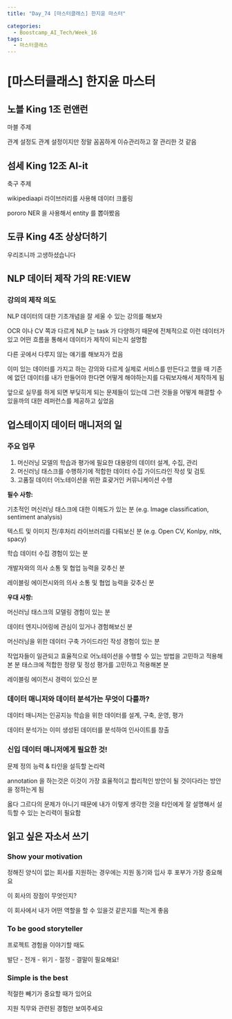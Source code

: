 ```yaml
---
title: "Day_74 [마스터클래스] 한지윤 마스터"

categories:
  - Boostcamp_AI_Tech/Week_16
tags:
  - 마스터클래스
---
```


# [마스터클래스] 한지윤 마스터

## 노블 King 1조 런앤런

마블 주제

관계 설정도 관계 설정이지만 정말 꼼꼼하게 이슈관리하고 잘 관리한 것 같음

## 섬세 King 12조 AI-it

축구 주제

wikipediaapi 라이브러리를 사용해 데이터 크롤링

pororo NER 을 사용해서 entity 를 뽑아봤음

## 도큐 King 4조 상상더하기

우리조니까 고생하셨습니다

## NLP 데이터 제작 가의 RE:VIEW

### 강의의 제작 의도

NLP 데이터의 대한 기초개념을 잘 세울 수 있는 강의를 해보자

OCR 이나 CV 쪽과 다르게 NLP 는 task 가 다양하기 때문에 전체적으로 이런 데이터가 있고 어떤 흐름을 통해서 데이터가 제작이 되는지 설명함

다른 곳에서 다루지 않는 얘기를 해보자가 컸음

이미 있는 데이터를 가지고 하는 강의와 다르게 실제로 서비스를 만든다고 했을 때 기존에 없던 데이터를 내가 만들어야 한다면 어떻게 해야하는지를
다뤄보자해서 제작하게 됨

앞으로 실무를 하게 되면 부딪히게 되는 문제들이 있는데 그런 것들을 어떻게 해결할 수 있을까의 대한 레퍼런스를 제공하고 싶었음

## 업스테이지 데이터 매니저의 일

### 주요 업무

1. 머신러닝 모델의 학습과 평가에 필요한 대용량의 데이터 설계, 수집, 관리
2. 머신러닝 태스크를 수행하기에 적합한 데이터 수집 가이드라인 작성 및 검토
3. 고품질 데이터 어노테이션을 위한 효괒거인 커뮤니케이션 수행

**필수 사항:**

기초적인 머신러닝 태스크에 대한 이해도가 있는 분 (e.g. Image classification, sentiment analysis)

텍스트 및 이미지 전/후처리 라이브러리를 다뤄보신 분 (e.g. Open CV, Konlpy, nltk, spacy)

학습 데이터 수집 경험이 있는 분

개발자와의 의사 소통 및 협업 능력을 갖추신 분

레이블링 에이전시와의 의사 소통 및 협업 능력을 갖추신 분

**우대 사항:**

머신러닝 태스크의 모델링 경험이 있는 분

데이터 엔지니어링에 관심이 있거나 경험해보신 분

머신러닝을 위한 데이터 구축 가이드라인 작성 경험이 있는 분

작업자들이 일관되고 효율적으로 어노테이션을 수행할 수 있는 방법을 고민하고 적용해본 분 태스크에 적합한 정량 및 정성 평가를 고민하고 적용해본 분

레이블링 에이전시 경력이 있으신 분

### 데이터 매니저와 데이터 분석가는 무엇이 다를까?

데이터 매니저는 인공지능 학습을 위한 데이터를 설계, 구축, 운영, 평가

데이터 분석가는 이미 생성된 데이터를 분석하여 인사이트를 창출

### 신입 데이터 매니저에게 필요한 것! 

문제 정의 능력 & 타인을 설득할 논리력

annotation 을 하는것은 이것이 가장 효율적이고 합리적인 방안이 될 것이다라는 방안을 정하는게 됨

옳다 그르다의 문제가 아니기 때문에 내가 이렇게 생각한 것을 타인에게 잘 설명해서 설득할 수 있는 논리력이 필요함

## 읽고 싶은 자소서 쓰기

### Show your motivation

정해진 양식이 없는 회사를 지원하는 경우에는 지원 동기와 입사 후 포부가 가장 중요해요

이 회사의 장점이 무엇인지?

이 회사에서 내가 어떤 역할을 할 수 있을것 같은지를 적는게 좋음

### To be good storyteller

프로젝트 경험을 이야기할 때도 

발단 - 전개 - 위기 - 절정 - 결말이 필요해요!

### Simple is the best

적절한 빼기가 중요할 때가 있어요

지원 직무와 관련된 경험만 보여주세요

